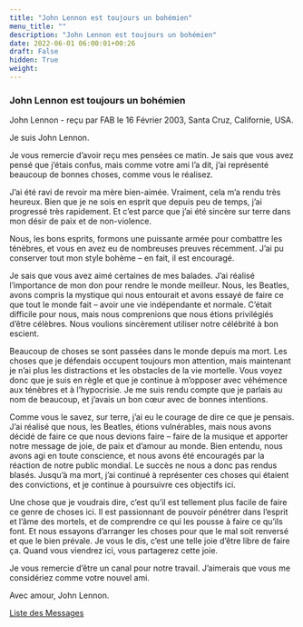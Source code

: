 ```yaml
---
title: "John Lennon est toujours un bohémien"
menu_title: ""
description: "John Lennon est toujours un bohémien"
date: 2022-06-01 06:00:01+00:26
draft: False
hidden: True
weight:
---
```

### John Lennon est toujours un bohémien

John Lennon - reçu par FAB le 16 Février 2003, Santa Cruz, Californie, USA.

Je suis John Lennon.

Je vous remercie d’avoir reçu mes pensées ce matin. Je sais que vous avez pensé que j’étais confus, mais comme votre ami l’a dit, j’ai représenté beaucoup de bonnes choses, comme vous le réalisez.

J’ai été ravi de revoir ma mère bien-aimée. Vraiment, cela m’a rendu très heureux. Bien que je ne sois en esprit que depuis peu de temps, j’ai progressé très rapidement. Et c’est parce que j’ai été sincère sur terre dans mon désir de paix et de non-violence.

Nous, les bons esprits, formons une puissante armée pour combattre les ténèbres, et vous en avez eu de nombreuses preuves récemment. J’ai pu conserver tout mon style bohème – en fait, il est encouragé.

Je sais que vous avez aimé certaines de mes balades. J’ai réalisé l’importance de mon don pour rendre le monde meilleur. Nous, les Beatles, avons compris la mystique qui nous entourait et avons essayé de faire ce que tout le monde fait – avoir une vie indépendante et normale. C’était difficile pour nous, mais nous comprenions que nous étions privilégiés d’être célèbres. Nous voulions sincèrement utiliser notre célébrité à bon escient.

Beaucoup de choses se sont passées dans le monde depuis ma mort. Les choses que je défendais occupent toujours mon attention, mais maintenant je n’ai plus les distractions et les obstacles de la vie mortelle. Vous voyez donc que je suis en règle et que je continue à m’opposer avec véhémence aux ténèbres et à l’hypocrisie. Je me suis rendu compte que je parlais au nom de beaucoup, et j’avais un bon cœur avec de bonnes intentions.

Comme vous le savez, sur terre, j’ai eu le courage de dire ce que je pensais. J’ai réalisé que nous, les Beatles, étions vulnérables, mais nous avons décidé de faire ce que nous devions faire – faire de la musique et apporter notre message de joie, de paix et d’amour au monde. Bien entendu, nous avons agi en toute conscience, et nous avons été encouragés par la réaction de notre public mondial. Le succès ne nous a donc pas rendus blasés. Jusqu’à ma mort, j’ai continué à représenter ces choses qui étaient des convictions, et je continue à poursuivre ces objectifs ici.

Une chose que je voudrais dire, c’est qu’il est tellement plus facile de faire ce genre de choses ici. Il est passionnant de pouvoir pénétrer dans l’esprit et l’âme des mortels, et de comprendre ce qui les pousse à faire ce qu’ils font. Et nous essayons d’arranger les choses pour que le mal soit renversé et que le bien prévale. Je vous le dis, c’est une telle joie d’être libre de faire ça. Quand vous viendrez ici, vous partagerez cette joie.

Je vous remercie d’être un canal pour notre travail. J’aimerais que vous me considériez comme votre nouvel ami.

Avec amour, John Lennon.

[Liste des Messages](/fr-contemporary-messages/fr-contemporary-messages-by-date-order/fr-contemporary-messages-2003)
